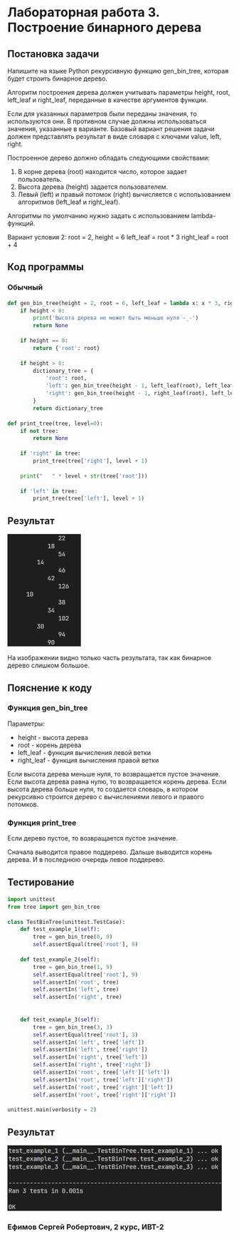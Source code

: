 # Лабораторная работа 3. Построение бинарного дерева
## Постановка задачи
Напишите на языке Python рекурсивную функцию gen_bin_tree, которая будет строить бинарное дерево.

Алгоритм построения дерева должен учитывать параметры height, root, left_leaf и right_leaf, переданные в качестве аргументов функции.

Если для указанных параметров были переданы значения, то используются они.
В противном случае должны использоваться значения, указанные в варианте.
Базовый вариант решения задачи должен представлять результат в виде словаря с ключами value, left, right.

Построенное дерево должно обладать следующими свойствами:

1. В корне дерева (root) находится число, которое задает пользователь.
2. Высота дерева (height) задается пользователем.
3. Левый (left) и правый потомок (right) вычисляется с использованием алгоритмов (left_leaf и right_leaf).

Алгоритмы по умолчанию нужно задать с использованием lambda-функций.

Вариант условия 2:
root = 2, height = 6
left_leaf = root * 3
right_leaf = root + 4

## Код программы
### Обычный
```python
def gen_bin_tree(height = 2, root = 6, left_leaf = lambda x: x * 3, right_leaf = lambda x: x + 4):
    if height < 0:
        print('Высота дерева не может быть меньше нуля -_-')
        return None
    
    if height == 0:
        return {'root': root}
    
    if height > 0:
        dictionary_tree = {
            'root': root,
            'left': gen_bin_tree(height - 1, left_leaf(root), left_leaf, right_leaf),
            'right': gen_bin_tree(height - 1, right_leaf(root), left_leaf, right_leaf)
        }
        return dictionary_tree

def print_tree(tree, level=0):
    if not tree:
        return None
    
    if 'right' in tree:
        print_tree(tree['right'], level + 1)

    print("   " * level + str(tree['root']))

    if 'left' in tree:
        print_tree(tree['left'], level + 1)


```


## Результат
![Результат](images/result.png)

На изображении видно только часть результата, так как бинарное дерево слишком большое.

## Пояснение к коду
### Функция gen_bin_tree
Параметры:
- height - высота дерева
- root - корень дерева
- left_leaf - функция вычисления левой ветки
- right_leaf - функция вычисления правой ветки

Если высота дерева меньше нуля, то возвращается пустое значение.
Если высота дерева равна нулю, то возвращается корень дерева.
Если высота дерева больше нуля, то создается словарь, в котором рекурсивно строится дерево с вычислениями левого и правого потомков.

### Функция print_tree
Если дерево пустое, то возвращается пустое значение.

Сначала выводится правое поддерево. Дальше выводится корень дерева. И в последнюю очередь левое поддерево.


## Тестирование
```python
import unittest
from tree import gen_bin_tree

class TestBinTree(unittest.TestCase):
    def test_example_1(self):
        tree = gen_bin_tree(0, 9)
        self.assertEqual(tree['root'], 9)

    def test_example_2(self):
        tree = gen_bin_tree(1, 9)
        self.assertEqual(tree['root'], 9)
        self.assertIn('root', tree)
        self.assertIn('left', tree)
        self.assertIn('right', tree)
        
        
    def test_example_3(self):
        tree = gen_bin_tree(3, 3)
        self.assertEqual(tree['root'], 3) 
        self.assertIn('left', tree['left'])
        self.assertIn('left', tree['right'])
        self.assertIn('right', tree['left'])
        self.assertIn('right', tree['right'])
        self.assertIn('root', tree['left']['left'])
        self.assertIn('root', tree['left']['right'])
        self.assertIn('root', tree['right']['left'])
        self.assertIn('root', tree['right']['right'])
       
unittest.main(verbosity = 2)
```
## Результат
![Тестирование](images/test_result.png)

### Ефимов Сергей Робертович, 2 курс, ИВТ-2
